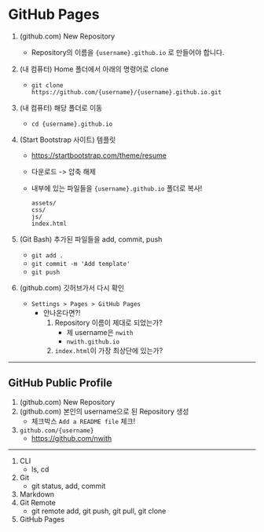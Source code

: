 # GitHub Pages

1. (github.com) New Repository

   - Repository의 이름을 `{username}.github.io` 로 만들어야 합니다.

2. (내 컴퓨터) Home 폴더에서 아래의 명령어로 clone

   - `git clone https://github.com/{username}/{username}.github.io.git`

3. (내 컴퓨터) 해당 폴더로 이동

   - `cd {username}.github.io`

4. (Start Bootstrap 사이트) 템플릿

   - https://startbootstrap.com/theme/resume

   - 다운로드 -> 압축 해제

   - 내부에 있는 파일들을 `{username}.github.io` 폴더로 복사!

     ```
     assets/
     css/
     js/
     index.html
     ```

5. (Git Bash) 추가된 파일들을 add, commit, push

   - `git add .`
   - `git commit -m 'Add template'`
   - `git push`

6. (github.com) 깃허브가서 다시 확인

   - `Settings > Pages > GitHub Pages`
     - 안나온다면?!
       1. Repository 이름이 제대로 되었는가?
          - 제 username은 `nwith`
          - `nwith.github.io`
       2. `index.html`이 가장 최상단에 있는가?

---

## GitHub Public Profile

1. (github.com) New Repository
2. (github.com) 본인의 username으로 된 Repository 생성
   - 체크박스 `Add a README file` 체크!
3. `github.com/{username}`
   - https://github.com/nwith



---



1. CLI
   - ls, cd
2. Git
   - git status, add, commit
3. Markdown
4. Git Remote
   - git remote add, git push, git pull, git clone
5. GitHub Pages















